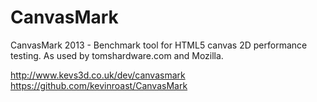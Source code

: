 CanvasMark
==========

CanvasMark 2013 - Benchmark tool for HTML5 canvas 2D performance testing. As used by tomshardware.com and Mozilla.

http://www.kevs3d.co.uk/dev/canvasmark
https://github.com/kevinroast/CanvasMark

